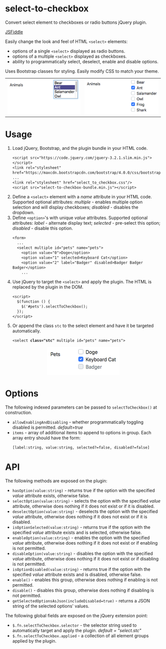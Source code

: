 # select-to-checkbox
<p>Convert select element to checkboxes or radio buttons jQuery plugin.</p>

<p><a href="https://jsfiddle.net/andreww1011/18jszxnv/">JSFiddle</a></p>

<p>Easily change the look and feel of HTML <code>&ltselect&gt</code> elements:
<ul>
  <li>options of a single <code>&ltselect&gt</code> displayed as radio buttons.</li>
  <li>options of a multiple <code>&ltselect&gt</code> displayed as checkboxes.</li>
  <li>ability to programmatically select, deselect, enable and disable options.</li>
</ul>
</p>
<p>Uses Bootstrap classes for styling.  Easily modify CSS to match your theme.</p>
</p>
<p align="center">
  <table>
    <tr>
      <td>
        <img src="./screenshot1.png" title="screenshot1"/>
      </td>
      <td>
        <img src="./screenshot2.png" title="screenshot2"/>
      </td>
    </tr>
  </table>
</p>

# Usage
<p>
  <ol>
    <li>Load jQuery, Bootstrap, and the plugin bundle in your HTML code.
    <pre><code>&ltscript src="https://code.jquery.com/jquery-3.2.1.slim.min.js"&gt&lt/script&gt
&ltlink rel="stylesheet" href="https://maxcdn.bootstrapcdn.com/bootstrap/4.0.0/css/bootstrap.min.css"/&gt
...
&ltlink rel="stylesheet" href="select_to_checkbox.css"/&gt
&ltscript src="select-to-checkbox-bundle.min.js"&gt&lt/script&gt</code></pre></li>
    <li>Define a <code>&ltselect&gt</code> element with a <i>name</i> attribute in your HTML code.  Supported optional attributes: <i>multiple</i> - enables multiple option selection and will display checkboxes; <i>disabled</i> - disables the dropdown.</li>  
    <li>Define <code>&ltoption&gt</code>'s with unique <i>value</i> attributes.  Supported optional attributes: <i>label</i> - alternate display text; <i>selected</i> - pre-select this option; <i>disabled</i> - disable this option.
    <pre><code>&ltform&gt
  ...
  &ltselect multiple id="pets" name="pets"&gt
    &ltoption value="0"&gtDoge&lt/option&gt
    &ltoption value="1" selected&gtKeyboard Cat&lt/option&gt
    &ltoption value="2" label="Badger" disabled&gtBadger Badger Badger&lt/option&gt
    ...</code></pre></li>
    <li>Use jQuery to target the <code>&ltselect&gt</code> and apply the plugin.  The HTML is replaced by the plugin in the DOM.
    <pre><code>&ltscript&gt
  $(function () {
    $('#pets').selectToCheckbox();
  });
&lt/script&gt</code></pre></li>
    <li>Or append the class <code>stc</code> to the select element and have it be targeted automatically.
    <pre><code>&ltselect <b>class="stc"</b> multiple id="pets" name="pets"&gt</code></pre>
    </li>
  </ol>
  <p align="center">
    <img src="./screenshot.png" title="screenshot">
  </p>
</p>

# Options
<p>The following indexed parameters can be passed to <code>selectToCheckbox()</code> at construction.
  <ul>
    <li><code>allowEnablingAndDisabling</code> - whether programmatically toggling disabled is permitted.  <i>default=true</i></li>
    <li><code>items</code> - array of additional items to append to options in group.  Each array entry should have the form: <br />
      <pre><code>[label:string, value:string, selected?=false, disabled?=false]</code></pre></li>
  </ul>
</p>

# API
<p>The following methods are exposed on the plugin:
  <ul>
    <li><code>hasOption(value:string)</code> - returns true if the option with the specified <i>value</i> attribute exists, otherwise false.</li>
    <li><code>selectOption(value:string)</code> - selects the option with the specified <i>value</i> attribute, otherwise does nothing if it does not exist or if it is disabled.</li>
    <li><code>deselectOption(value:string)</code> - deselects the option with the specified <i>value</i> attribute, otherwise does nothing if it does not exist or if it is disabled.</li>
    <li><code>isOptionSelected(value:string)</code> - returns true if the option with the specified <i>value</i> attribute exists and is selected, otherwise false.</li>
    <li><code>enableOption(value:string)</code> - enables the option with the specified <i>value</i> attribute, otherwise does nothing if it does not exist or if enabling is not permitted.</li>
    <li><code>disableOption(value:string)</code> - disables the option with the specified <i>value</i> attribute, otherwise does nothing if it does not exist or if disabling is not permitted.</li>
    <li><code>isOptionDisabled(value:string)</code> - returns true if the option with the specified <i>value</i> attribute exists and is disabled, otherwise false.</li>
    <li><code>enable()</code> - enables this group, otherwise does nothing if enabling is not permitted.</li>
    <li><code>disable()</code> - disables this group, otherwise does nothing if disabling is not permitted.</li>
    <li><code>getSelectedOptionsAsJson(includeDisabled=true)</code> - returns a JSON string of the selected options' values.</li>
  </ul>
</p>
<p>The following global fields are exposed on the jQuery extension point:
  <ul>
    <li><code>$.fn.selectToCheckbox.selector</code> - the selector string used to automatically target and apply the plugin. <i> default = "select.stc"</i></li>
    <li><code>$.fn.selectToCheckbox.applied</code> - a collection of all element groups applied by the plugin.</li>
  </ul>
</p>



  
